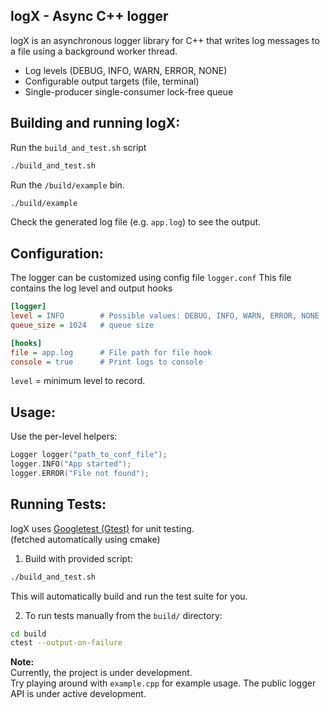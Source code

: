 ## logX - Async C++ logger
logX is an asynchronous logger library for C++ that writes log messages to a file using a background worker thread.

- Log levels (DEBUG, INFO, WARN, ERROR, NONE)
- Configurable output targets (file, terminal)
- Single-producer single-consumer lock-free queue

## Building and running logX:
Run the `build_and_test.sh` script
```bash
./build_and_test.sh
```
Run the `/build/example` bin.
```bash
./build/example
```
Check the generated log file (e.g. `app.log`) to see the output.

## Configuration:
The logger can be customized using config file `logger.conf`
This file contains the log level and output hooks
```ini
[logger]
level = INFO        # Possible values: DEBUG, INFO, WARN, ERROR, NONE
queue_size = 1024   # queue size

[hooks]
file = app.log      # File path for file hook
console = true      # Print logs to console
```
`level` = minimum level to record.

## Usage:
Use the per-level helpers:
```cpp
Logger logger("path_to_conf_file");
logger.INFO("App started");
logger.ERROR("File not found");
```

## Running Tests:
logX uses [Googletest (Gtest)](https://github.com/google/googletest) for unit testing.<br> (fetched automatically using cmake)
1. Build with provided script:
```bash
./build_and_test.sh
```
This will automatically build and run the test suite for you.

2. To run tests manually from the `build/` directory:
```bash
cd build
ctest --output-on-failure
```

**Note:**  
Currently, the project is under development.<br>
Try playing around with `example.cpp` for example usage. The public logger API is under active development.

